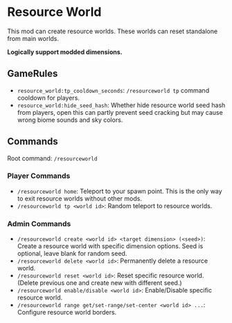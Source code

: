# Resource World

This mod can create resource worlds. These worlds can reset standalone from main worlds.

**Logically support modded dimensions.**

## GameRules

- `resource_world:tp_cooldown_seconds`: `/resourceworld tp` command cooldown for players.
- `resource_world:hide_seed_hash`: Whether hide resource world seed hash from players, open this can partly prevent seed
  cracking but may cause wrong biome sounds and sky colors.

## Commands

Root command: `/resourceworld`

### Player Commands

- `/resourceworld home`: Teleport to your spawn point. This is the only way to exit resource worlds without other mods.
- `/resourceworld tp <world id>`: Random teleport to resource worlds.

### Admin Commands

- `/resourceworld create <world id> <target dimension> (<seed>)`: Create a resource world with specific dimension
  options. Seed is optional, leave blank for random seed.
- `/resourceworld delete <world id>`: Permanently delete a resource world.
- `/resourceworld reset <world id>`: Reset specific resource world. (Delete previous one and create new with different
  seed.)
- `/resourceworld enable/disable <world id>`: Enable/Disable specific resource world.
- `/resourceworld range get/set-range/set-center <world id> ...`: Configure resource world borders.
